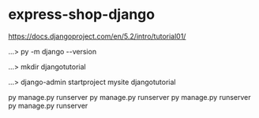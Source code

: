 # express-shop-django


https://docs.djangoproject.com/en/5.2/intro/tutorial01/


...\> py -m django --version


...\> mkdir djangotutorial


...\> django-admin startproject mysite djangotutorial


py manage.py runserver
py manage.py runserver
py manage.py runserver
py manage.py runserver